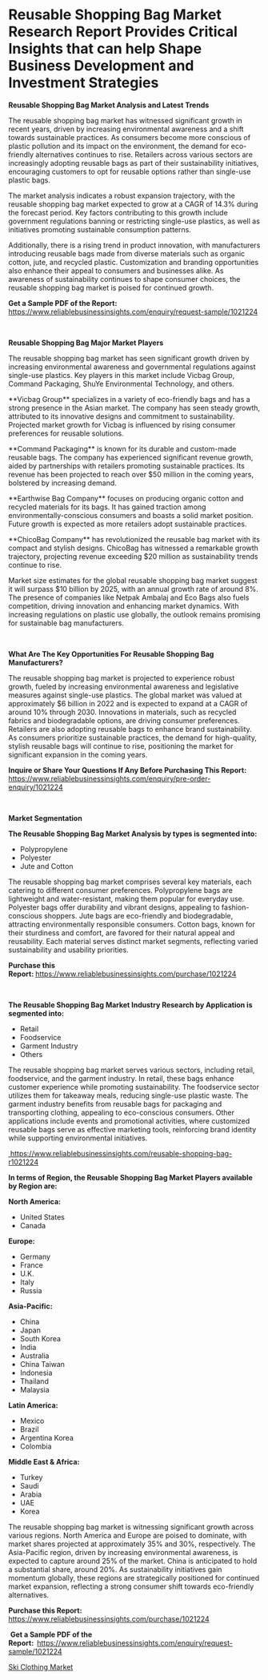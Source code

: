 <p><h1>Reusable Shopping Bag Market Research Report Provides Critical Insights that can help Shape Business Development and Investment Strategies</h1></p><p><strong>Reusable Shopping Bag Market Analysis and Latest Trends</strong></p>
<p><p>The reusable shopping bag market has witnessed significant growth in recent years, driven by increasing environmental awareness and a shift towards sustainable practices. As consumers become more conscious of plastic pollution and its impact on the environment, the demand for eco-friendly alternatives continues to rise. Retailers across various sectors are increasingly adopting reusable bags as part of their sustainability initiatives, encouraging customers to opt for reusable options rather than single-use plastic bags.</p><p>The market analysis indicates a robust expansion trajectory, with the reusable shopping bag market expected to grow at a CAGR of 14.3% during the forecast period. Key factors contributing to this growth include government regulations banning or restricting single-use plastics, as well as initiatives promoting sustainable consumption patterns. </p><p>Additionally, there is a rising trend in product innovation, with manufacturers introducing reusable bags made from diverse materials such as organic cotton, jute, and recycled plastic. Customization and branding opportunities also enhance their appeal to consumers and businesses alike. As awareness of sustainability continues to shape consumer choices, the reusable shopping bag market is poised for continued growth.</p></p>
<p><strong>Get a Sample PDF of the Report:&nbsp;</strong> <a href="https://www.reliablebusinessinsights.com/enquiry/request-sample/1021224?utm_campaign=112&utm_medium=2&utm_source=Github&utm_content=ia&utm_term=06022025&utm_id=reusable-shopping-bag">https://www.reliablebusinessinsights.com/enquiry/request-sample/1021224</a></p>
<p>&nbsp;</p>
<p><strong>Reusable Shopping Bag Major Market Players</strong></p>
<p><p>The reusable shopping bag market has seen significant growth driven by increasing environmental awareness and governmental regulations against single-use plastics. Key players in this market include Vicbag Group, Command Packaging, ShuYe Environmental Technology, and others.</p><p>**Vicbag Group** specializes in a variety of eco-friendly bags and has a strong presence in the Asian market. The company has seen steady growth, attributed to its innovative designs and commitment to sustainability. Projected market growth for Vicbag is influenced by rising consumer preferences for reusable solutions.</p><p>**Command Packaging** is known for its durable and custom-made reusable bags. The company has experienced significant revenue growth, aided by partnerships with retailers promoting sustainable practices. Its revenue has been projected to reach over $50 million in the coming years, bolstered by increasing demand.</p><p>**Earthwise Bag Company** focuses on producing organic cotton and recycled materials for its bags. It has gained traction among environmentally-conscious consumers and boasts a solid market position. Future growth is expected as more retailers adopt sustainable practices.</p><p>**ChicoBag Company** has revolutionized the reusable bag market with its compact and stylish designs. ChicoBag has witnessed a remarkable growth trajectory, projecting revenue exceeding $20 million as sustainability trends continue to rise.</p><p>Market size estimates for the global reusable shopping bag market suggest it will surpass $10 billion by 2025, with an annual growth rate of around 8%. The presence of companies like Netpak Ambalaj and Eco Bags also fuels competition, driving innovation and enhancing market dynamics. With increasing regulations on plastic use globally, the outlook remains promising for sustainable bag manufacturers.</p></p>
<p>&nbsp;</p>
<p><strong>What Are The Key Opportunities For Reusable Shopping Bag Manufacturers?</strong></p>
<p><p>The reusable shopping bag market is projected to experience robust growth, fueled by increasing environmental awareness and legislative measures against single-use plastics. The global market was valued at approximately $6 billion in 2022 and is expected to expand at a CAGR of around 10% through 2030. Innovations in materials, such as recycled fabrics and biodegradable options, are driving consumer preferences. Retailers are also adopting reusable bags to enhance brand sustainability. As consumers prioritize sustainable practices, the demand for high-quality, stylish reusable bags will continue to rise, positioning the market for significant expansion in the coming years.</p></p>
<p><strong>Inquire or Share Your Questions If Any Before Purchasing This Report:</strong> <a href="https://www.reliablebusinessinsights.com/enquiry/pre-order-enquiry/1021224?utm_campaign=112&utm_medium=2&utm_source=Github&utm_content=ia&utm_term=06022025&utm_id=reusable-shopping-bag">https://www.reliablebusinessinsights.com/enquiry/pre-order-enquiry/1021224</a></p>
<p>&nbsp;</p>
<p><strong>Market Segmentation</strong></p>
<p><strong>The Reusable Shopping Bag Market Analysis by types is segmented into:</strong></p>
<p><ul><li>Polypropylene</li><li>Polyester</li><li>Jute and Cotton</li></ul></p>
<p><p>The reusable shopping bag market comprises several key materials, each catering to different consumer preferences. Polypropylene bags are lightweight and water-resistant, making them popular for everyday use. Polyester bags offer durability and vibrant designs, appealing to fashion-conscious shoppers. Jute bags are eco-friendly and biodegradable, attracting environmentally responsible consumers. Cotton bags, known for their sturdiness and comfort, are favored for their natural appeal and reusability. Each material serves distinct market segments, reflecting varied sustainability and usability priorities.</p></p>
<p><strong>Purchase this Report:&nbsp;</strong><a href="https://www.reliablebusinessinsights.com/purchase/1021224?utm_campaign=112&utm_medium=2&utm_source=Github&utm_content=ia&utm_term=06022025&utm_id=reusable-shopping-bag">https://www.reliablebusinessinsights.com/purchase/1021224</a></p>
<p>&nbsp;</p>
<p><strong>The Reusable Shopping Bag Market Industry Research by Application is segmented into:</strong></p>
<p><ul><li>Retail</li><li>Foodservice</li><li>Garment Industry</li><li>Others</li></ul></p>
<p><p>The reusable shopping bag market serves various sectors, including retail, foodservice, and the garment industry. In retail, these bags enhance customer experience while promoting sustainability. The foodservice sector utilizes them for takeaway meals, reducing single-use plastic waste. The garment industry benefits from reusable bags for packaging and transporting clothing, appealing to eco-conscious consumers. Other applications include events and promotional activities, where customized reusable bags serve as effective marketing tools, reinforcing brand identity while supporting environmental initiatives.</p></p>
<p><a href="https://www.reliablebusinessinsights.com/reusable-shopping-bag-r1021224?utm_campaign=112&utm_medium=2&utm_source=Github&utm_content=ia&utm_term=06022025&utm_id=reusable-shopping-bag">&nbsp;https://www.reliablebusinessinsights.com/reusable-shopping-bag-r1021224</a></p>
<p><strong>In terms of Region, the Reusable Shopping Bag Market Players available by Region are:</strong></p>
<p>
    <p> <strong> North America: </strong>
        <ul>
            <li>United States</li>
            <li>Canada</li>
        </ul>
        </p> 
    <p> <strong> Europe: </strong>
        <ul>
            <li>Germany</li>
            <li>France</li>
            <li>U.K.</li>
            <li>Italy</li>
            <li>Russia</li>
        </ul>
        </p> 
    <p> <strong> Asia-Pacific: </strong>
        <ul>
            <li>China</li>
            <li>Japan</li>
            <li>South Korea</li>
            <li>India</li>
            <li>Australia</li>
            <li>China Taiwan</li>
            <li>Indonesia</li>
            <li>Thailand</li>
            <li>Malaysia</li>
        </ul>
        </p> 
    <p> <strong> Latin America: </strong>
        <ul>
            <li>Mexico</li>
            <li>Brazil</li>
            <li>Argentina Korea</li>
            <li>Colombia</li>
        </ul>
        </p> 
    <p> <strong> Middle East & Africa: </strong>
        <ul>
            <li>Turkey</li>
            <li>Saudi</li>
            <li>Arabia</li>
            <li>UAE</li>
            <li>Korea</li>
        </ul>
    </p>
    </p>
<p><p>The reusable shopping bag market is witnessing significant growth across various regions. North America and Europe are poised to dominate, with market shares projected at approximately 35% and 30%, respectively. The Asia-Pacific region, driven by increasing environmental awareness, is expected to capture around 25% of the market. China is anticipated to hold a substantial share, around 20%. As sustainability initiatives gain momentum globally, these regions are strategically positioned for continued market expansion, reflecting a strong consumer shift towards eco-friendly alternatives.</p></p>
<p><strong>Purchase this Report: </strong><a href="https://www.reliablebusinessinsights.com/purchase/1021224?utm_campaign=112&utm_medium=2&utm_source=Github&utm_content=ia&utm_term=06022025&utm_id=reusable-shopping-bag">https://www.reliablebusinessinsights.com/purchase/1021224</a></p>
<p>&nbsp;<strong>Get a Sample PDF of the Report:&nbsp;&nbsp;</strong><a href="https://www.reliablebusinessinsights.com/enquiry/request-sample/1021224?utm_campaign=112&utm_medium=2&utm_source=Github&utm_content=ia&utm_term=06022025&utm_id=reusable-shopping-bag">https://www.reliablebusinessinsights.com/enquiry/request-sample/1021224</a></p>
<p><strong></strong></p>
<p><p><a href="https://github.com/deyniphytic/Market-Research-Report-List-1/blob/main/ski-clothing-market.md?utm_campaign=112&utm_medium=2&utm_source=Github&utm_content=ia&utm_term=06022025&utm_id=reusable-shopping-bag">Ski Clothing Market</a></p></p>